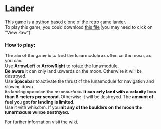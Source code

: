 # Lander
This game is a python based clone of the retro game lander.  
To play this game, you could download [this file](Lander_Windows.zip) (you may need to click on "View Raw").  
  
### How to play:
The aim of the game is to land the lunarmodule as often on the moon, as you can.  
Use **ArrowLeft** or **ArrowRight** to rotate the lunarmodule.  
**Be aware** it can only land upwards on the moon. Otherwise it will be destroyed.  
Use **Spacebar** to activate the thrust of the lunarmodule for navigation and slowing down  
its landing speed on the moonsurface. **It can only land with a velocity less than 6 meters per second.**
Otherwise it will be destroyed. The **amount of fuel you got for landing is limited**.  
Use it with whisdom. If you **hit any of the boulders on the moon the lunarmodule will be destroyed.**

For further information visit the [wiki](wiki).
